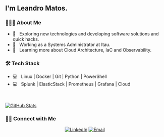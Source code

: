 <h2>I'm Leandro Matos.</h2>

<h3> 👨🏻‍💻 About Me </h3>

- 🤔 &nbsp; Exploring new technologies and developing software solutions and quick hacks.
- 💼 &nbsp; Working as a Systems Administrator at Itau.
- 🌱 &nbsp; Learning more about Cloud Architecture, IaC and Observability.

<h3>🛠 Tech Stack</h3>

- 💻 &nbsp; Linux | Docker | Git | Python | PowerShell
- 💻 &nbsp; Splunk | ElasticStack | Prometheus | Grafana | Cloud

<br/>

[![GitHub Stats](https://github-readme-stats.vercel.app/api?username=leandro-matos&show_icons=true)](https://github.com/leandro-matos)

<h3> 🤝🏻 Connect with Me </h3>

<p align="center">
<a href="https://www.linkedin.com/in/leandro-matos-pereira/"><img alt="LinkedIn" src="https://img.shields.io/badge/LinkedIn-Leandro%20Matos%20Pereira-blue?style=flat-square&logo=linkedin"></a>
<a href="mailto:leandromatpereira@hotmail.com"><img alt="Email" src="https://img.shields.io/badge/Email-leandromatpereira@hotmail.com-blue?style=flat-square&logo=gmail"></a>
</p>
